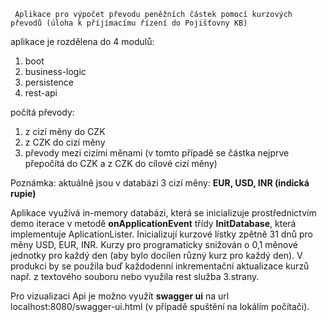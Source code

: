      Aplikace pro výpočet převodu peněžních částek pomocí kurzových převodů (úloha k příjímacímu řízení do Pojišťovny KB)

aplikace je rozdělena do 4 modulů:
1. boot
2. business-logic
3. persistence
4. rest-api

počítá převody:
1. z cizí měny do CZK
2. z CZK do cizí měny 
3. převody mezi cizími měnami (v tomto případě se částka nejprve přepočítá do CZK a z CZK do cílové cizí měny)

Poznámka: aktuálně jsou v databázi 3 cizí měny: **EUR, USD, INR (indická rupie)**


Aplikace využívá in-memory databázi, která se inicializuje prostřednictvím demo iterace v metodě **onApplicationEvent** třídy **InitDatabase**, která implementuje AplicationLister.
Inicializují kurzové lístky zpětně 31 dnů pro měny USD, EUR, INR. Kurzy pro programaticky snižován o 0,1 měnové jednotky pro každý den (aby bylo docílen různý kurz pro každý den).
V produkci by se použila buď každodenní inkrementační aktualizace kurzů např. z textového souboru nebo využila rest služba 3.strany.

Pro vizualizaci Api je možno využít **swagger ui** na url localhost:8080/swagger-ui.html (v případě spuštění na lokálím počítači).





 

